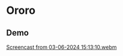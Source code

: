 # Ororo  

## Demo  

[Screencast from 03-06-2024 15:13:10.webm](https://github.com/occiandiaali/ororo-shadcn-nuxt3/assets/40769994/cc9d8889-2ea7-4ec8-9b48-f41d1a868a8c)
